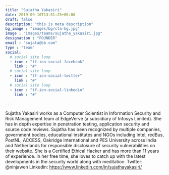 ```yaml
---
title: "Sujatha Yakasiri"
date: 2019-09-10T13:51:25+06:00
draft: false
description: "this is meta description"
bg_image : "images/bg/cta-bg.jpg"
image : "images/teams/sujatha_yakasiri.jpg"
designation : "FOUNDER"
email : "sujata@bb.com"
type : "team"
social:
  # social site loop
  - icon : "tf-ion-social-facebook"
    link : "#"
  # social site loop
  - icon : "tf-ion-social-twitter"
    link : "#"
  # social site loop
  - icon : "tf-ion-social-linkedin"
    link : "#"

---
```


Sujatha Yakasiri works as a Computer Scientist in Information Security and Risk Management team at EdgeVerve (a subsidiary of Infosys Limited). She has in depth expertise in penetration testing, application security and source code reviews. Sujatha has been recognized by multiple companies, government bodies, educational institutes and NGOs including Intel, redBus, PostNL, ACCESS, Oakridge International and PES University across India and Netherlands for responsible disclosure of security vulnerabilities on their website. She is a Certified Ethical Hacker and has more than 11 years of experience. In her free time, she loves to catch up with the latest developments in the security world along with meditation. Twitter: @ninjaweh Linkedin: https://www.linkedin.com/in/sujathayakasiri/